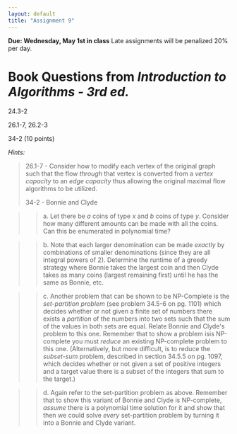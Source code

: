 ```yaml
---
layout: default
title: "Assignment 9"
---
```


**Due: Wednesday, May 1st in class** Late assignments will be penalized 20% per day.

Book Questions from *Introduction to Algorithms - 3rd ed.*
==========================================================

24.3-2

26.1-7, 26.2-3

34-2 (10 points)

*Hints:*

> 26.1-7 - Consider how to modify each vertex of the original graph such that the flow *through* that vertex is converted from a *vertex capacity* to an *edge capacity* thus allowing the original maximal flow algorithms to be utilized.
>
> 34-2 - Bonnie and Clyde
	
> > a. Let there be *a* coins of type *x* and *b* coins of type *y*. Consider how many different amounts can be made with all the coins. Can this be enumerated in polynomial time?
		
> > b. Note that each larger denomination can be made *exactly* by combinations of smaller denominations (since they are all integral powers of 2). Determine the runtime of a greedy strategy where Bonnie takes the largest coin and then Clyde takes as many coins (largest remaining first) until he has the same as Bonnie, etc.
		
> > c. Another problem that can be shown to be NP-Complete is the *set-partition problem* (see problem 34.5-6 on pg. 1101) which decides whether or not given a finite set of numbers there exists a *partition* of the numbers into two sets such that the sum of the values in both sets are equal. Relate Bonnie and Clyde's problem to this one. Remember that to show a problem isis NP-complete you must *reduce* an existing NP-complete problem to this one. (Alternatively, but more difficult, is to reduce the *subset-sum* problem, described in section 34.5.5 on pg. 1097, which decides whether or not given a set of positive integers and a target value there is a subset of the integers that sum to the target.)
		
> > d. Again refer to the set-partition problem as above. Remember that to show this variant of Bonnie and Clyde is NP-complete, *assume* there is a polynomial time solution for it and show that then we could solve *every* set-partition problem by turning it into a Bonnie and Clyde variant.

